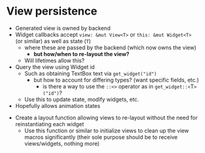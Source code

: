 # View persistence

- Generated view is owned by backend
- Widget callbacks accept `view: &mut View<T>` or `this: &mut Widget<T>` (or similar) as well as state (`T`)
  - where these are passed by the backend (which now owns the view)
    - **but how/when to re-layout the view?**
  - Will lifetimes allow this?
- Query the view using Widget id
  - Such as obtaining TextBox text via `get_widget("id")`
    - but how to account for differing types? (want specific fields, etc.)
        - is there a way to use the `::<>` operator as in `get_widget::<`T`>("id")`?
  - Use this to update state, modify widgets, etc.
- Hopefully allows animation states
* Create a layout function allowing views to re-layout without the need for reinstantiating each widget
  * Use this function or similar to initialize views to clean up the view macros significantly (their sole purpose should be to receive views/widgets, nothing more)
